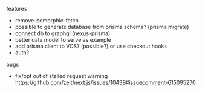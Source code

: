 features

- remove isomorphic-fetch
- possible to generate database from prisma schema? (prisma migrate)
- connect db to graphql (nexus-prisma)
- better data model to serve as example
- add prisma client to VCS? (possible?) or use checkout hooks
- auth?

bugs

- fix/opt out of stalled request warning https://github.com/zeit/next.js/issues/10439#issuecomment-615095270
